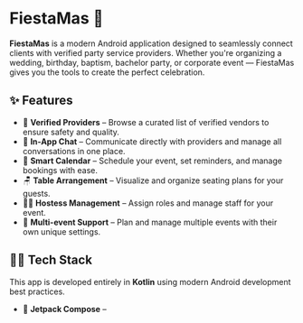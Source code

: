 # FiestaMas 🎉

**FiestaMas** is a modern Android application designed to seamlessly connect clients with verified party service providers. Whether you're organizing a wedding, birthday, baptism, bachelor party, or corporate event — FiestaMas gives you the tools to create the perfect celebration.

## ✨ Features

- 🔐 **Verified Providers** – Browse a curated list of verified vendors to ensure safety and quality.
- 💬 **In-App Chat** – Communicate directly with providers and manage all conversations in one place.
- 📅 **Smart Calendar** – Schedule your event, set reminders, and manage bookings with ease.
- 🪑 **Table Arrangement** – Visualize and organize seating plans for your guests.
- 💁‍♀️ **Hostess Management** – Assign roles and manage staff for your event.
- 🎯 **Multi-event Support** – Plan and manage multiple events with their own unique settings.

## 🧑‍💻 Tech Stack

This app is developed entirely in **Kotlin** using modern Android development best practices.

- 💚 **Jetpack Compose** –
